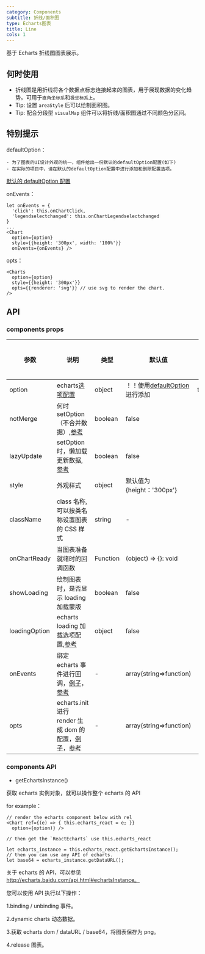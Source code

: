 ```yaml
---
category: Components
subtitle: 折线/面积图
type: Echarts图表
title: Line
cols: 1
---
```


基于 Echarts 折线图图表展示。

## 何时使用

- 折线图是用折线将各个数据点标志连接起来的图表，用于展现数据的变化趋势。可用于`直角坐标系`和`极坐标系上`。
- Tip: 设置 `areaStyle` 后可以绘制面积图。
- Tip: 配合分段型 `visualMap` 组件可以将折线/面积图通过不同颜色分区间。

## 特别提示

defaultOption：

```
- 为了图表的UI设计外观的统一，组件给出一份默认的defaultOption配置(如下)
- 在实际的项目中，请在默认的defaultOption配置中进行添加和删除配置选项。
```

[默认的 defaultOption 配置](https://github.com/DavisBryant/ss-ui-library/tree/master/components/_utils/chartConfig/line/config.ts)

onEvents：

```
let onEvents = {
  'click': this.onChartClick,
  'legendselectchanged': this.onChartLegendselectchanged
}
...
<Chart
  option={option}
  style={{height: '300px', width: '100%'}}
  onEvents={onEvents} />
```

opts：

```
<Charts
  option={option}
  style={{height: '300px'}}
  opts={{renderer: 'svg'}} // use svg to render the chart.
/>

```

## API

### components props

| 参数 | 说明 | 类型 | 默认值 | 是否必填 |
| --- | --- | --- | --- | --- |
| option | echarts[选项配置](https://echarts.apache.org/option.html#title) | object | ！！使用[defaultOption](#特别提示)进行添加 | true |
| notMerge | 何时 setOption（不合并数据）,[参考](https://echarts.apache.org/api.html#echartsInstance.setOption) | boolean | false |  |
| lazyUpdate | setOption 时，懒加载更新数据,[参考](https://echarts.apache.org/api.html#echartsInstance.setOption) | boolean | false |  |
| style | 外观样式 | object | 默认值为{height：'300px'} |  |
| className | class 名称,可以按类名称设置图表的 CSS 样式 | string | - |  |
| onChartReady | 当图表准备就绪时的回调函数 | Function | (object) => {}: void |  |
| showLoading | 绘制图表时，是否显示 loading 加载蒙版 | boolean | false |  |
| loadingOption | echarts loading 加载选项配置,[参考](https://echarts.apache.org/api.html#echartsInstance.showLoading) | object | false |  |
| onEvents | 绑定 echarts 事件进行回调，[例子](#特别提示)，[参考](https://echarts.apache.org/api.html#events) | - | array(string=>function) |  |
| opts | echarts.init 进行 render 生成 dom 的配置，[例子](#特别提示)，[参考](https://echarts.apache.org/zh/api.html#echarts.init) | - | array(string=>function) |  |

### components API

- getEchartsInstance()

获取 echarts 实例对象，就可以操作整个 echarts 的 API

for example：

```
// render the echarts component below with rel
<Chart ref={(e) => { this.echarts_react = e; }}
  option={option)} />

// then get the `ReactEcharts` use this.echarts_react

let echarts_instance = this.echarts_react.getEchartsInstance();
// then you can use any API of echarts.
let base64 = echarts_instance.getDataURL();
```

关于 echarts 的 API，可以参见 http://echarts.baidu.com/api.html#echartsInstance。

您可以使用 API 执行以下操作：

1.binding / unbinding 事件。

2.dynamic charts 动态数据。

3.获取 echarts dom / dataURL / base64，将图表保存为 png。

4.release 图表。
